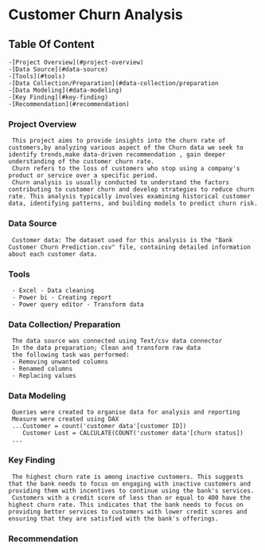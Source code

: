   # Customer Churn Analysis

 ## Table Of Content

    -[Project Overview](#project-overview)
    -[Data Source](#data-source)
    -[Tools](#tools)
    -[Data Collection/Preparation](#data-collection/preparation
    -[Data Modeling](#data-modeling)
    -[Key Finding](#key-finding)
    -[Recommendation](#recommendation)

 ### Project Overview

     This project aims to provide insights into the churn rate of customers,by analyzing various aspect of the Churn data we seek to identify trends,make data-driven recommendation , gain deeper understanding of the customer churn rate.
     Churn refers to the loss of customers who stop using a company's product or service over a specific period.
     Churn analysis is usually conducted to understand the factors contributing to customer churn and develop strategies to reduce churn rate. This analysis typically involves examining historical customer data, identifying patterns, and building models to predict churn risk.

 ### Data Source
  
     Customer data: The dataset used for this analysis is the "Bank Customer Churn Prediction.csv" file, containing detailed information about each customer data.

 ### Tools

     - Excel - Data cleaning 
     - Power bi - Creating report
     - Power query editor - Transform data


 ### Data Collection/ Preparation 
 
     The data source was connected using Text/csv data connector
     In the data preparation; Clean and transform raw data
     the following task was performed:
     - Removing unwanted columns
     - Renamed columns
     - Replacing values


 ### Data Modeling 

     Queries were created to organise data for analysis and reporting 
     Measure were created using DAX
     ...Customer = count('customer data'[customer ID])
        Customer Lost = CALCULATE(COUNT('customer data'[churn status])
     ...


 ### Key Finding 

     The highest churn rate is among inactive customers. This suggests that the bank needs to focus on engaging with inactive customers and providing them with incentives to continue using the bank's services.
     Customers with a credit score of less than or equal to 400 have the highest churn rate. This indicates that the bank needs to focus on providing better services to customers with lower credit scores and ensuring that they are satisfied with the bank's offerings.


 ### Recommendation